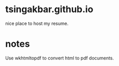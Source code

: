 tsingakbar.github.io
====================
nice place to host my resume.

notes
=====
Use wkhtmltopdf to convert html to pdf documents.
